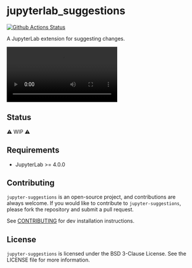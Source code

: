 # jupyterlab_suggestions

[![Github Actions Status](https://github.com/jupyterlab-contrib/jupyter-suggestions/workflows/Build/badge.svg)](https://github.com/jupyterlab-contrib/jupyter-suggestions/actions/workflows/build.yml)

A JupyterLab extension for suggesting changes.

![screencast of a cell suggestion in a notebook](./assets/suggestion-demo.mp4)

## Status

⚠️ WIP ⚠️

## Requirements

- JupyterLab >= 4.0.0

## Contributing

`jupyter-suggestions` is an open-source project, and contributions are always welcome. If you would like to contribute to `jupyter-suggestions`, please fork the repository and submit a pull request.

See [CONTRIBUTING](CONTRIBUTING.md) for dev installation instructions.

## License

`jupyter-suggestions` is licensed under the BSD 3-Clause License. See the LICENSE file for more information.
